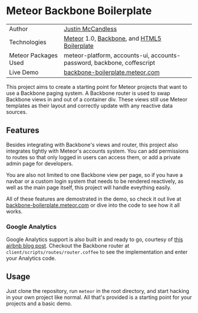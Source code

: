 # Meteor Backbone Boilerplate

<table>
    <tr>
        <td>
            Author
        </td>
        <td>
            <a href="http://www.justinmccandless.com">Justin McCandless</a>
        </td>
    </tr>
    <tr>
        <td>
            Technologies
        </td>
        <td>
            <a href="http://www.meteor.com">Meteor</a> 1.0, <a href="http://www.backbonejs.org">Backbone</a>, and <a href="http://www.html5boilerplate.com/">HTML5 Boilerplate</a>
        </td>
    </tr>
    <tr>
        <td>
            Meteor Packages Used
        </td>
        <td>
            meteor-platform, accounts-ui, accounts-password, backbone, coffescript
        </td>
    </tr>
    <tr>
        <td>
            Live Demo
        </td>
        <td>
            <a href="http://backbone-boilerplate.meteor.com/">backbone-boilerplate.meteor.com</a>
        </td>
    </tr>
</table>

This project aims to create a starting point for Meteor projects that want to use a Backbone paging system.  A Backbone router is used to swap Backbone views in and out of a container div.  These views still use Meteor templates as their layout and correctly update with any reactive data sources.

## Features

Besides integrating with Backbone's views and router, this project also integrates tightly with Meteor's accounts system.  You can add permissions to routes so that only logged in users can access them, or add a private admin page for developers.

You are also not limited to one Backbone view per page, so if you have a navbar or a custom login system that needs to be rendered reactively, as well as the main page itself, this project will handle eveything easily.

All of these features are demostrated in the demo, so check it out live at <a href="http://backbone-boilerplate.meteor.com/">backbone-boilerplate.meteor.com</a> or dive into the code to see how it all works.

### Google Analytics

Google Analytics support is also built in and ready to go, courtesy of [this airbnb blog post](http://nerds.airbnb.com/how-to-add-google-analytics-page-tracking-to-57536/).  Checkout the Backbone router at `client/scripts/routes/router.coffee` to see the implementation and enter your Analytics code.

## Usage

Just clone the repository, run `meteor` in the root directory, and start hacking in your own project like normal.  All that's provided is a starting point for your projects and a basic demo.

